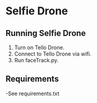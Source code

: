 # Selfie Drone


## Running Selfie Drone

1. Turn on Tello Drone.
2. Connect to Tello Drone via wifi.
3. Run faceTrack.py.

## Requirements

-See requirements.txt




